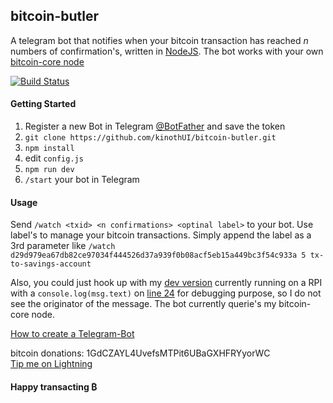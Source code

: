 ## bitcoin-butler

A telegram bot that notifies when your bitcoin transaction has reached _n_ numbers of confirmation's, written in [NodeJS](https://nodejs.org/).
The bot works with your own [bitcoin-core node](https://bitcoincore.org/en/download/)

[![Build Status](https://travis-ci.com/kinothUI/bitcoin-butler.svg?branch=master)](https://travis-ci.com/kinothUI/bitcoin-butler)

#### Getting Started

1. Register a new Bot in Telegram [@BotFather](https://t.me/BotFather) and save the token
2. `git clone https://github.com/kinothUI/bitcoin-butler.git`
3. `npm install`
4. edit `config.js`
5. `npm run dev`
6. `/start` your bot in Telegram

#### Usage

Send `/watch <txid> <n confirmations> <optinal label>` to your bot. Use label's to manage your bitcoin transactions. Simply append the label as a 3rd parameter like `/watch d29d979ea67db82ce97034f444526d37a939f0b08acf5eb15a449bc3f54c933a 5 tx-to-savings-account`

Also, you could just hook up with my [dev version](https://t.me/BitcoinButler_bot) currently running on a RPI with a `console.log(msg.text)` on [line 24](index.js) for debugging purpose, so I do not see the originator of the message. The bot currently querie's my bitcoin-core node.

[How to create a Telegram-Bot](https://core.telegram.org/bots#3-how-do-i-create-a-bot)

bitcoin donations: 1GdCZAYL4UvefsMTPit6UBaGXHFRYyorWC  
[Tip me on Lightning](https://tippin.me/@kinothUI)

#### Happy transacting ₿

